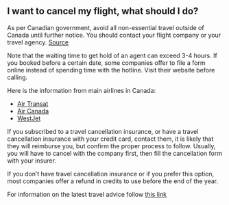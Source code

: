 ## I want to cancel my flight, what should I do?

As per Canadian government, avoid all non-essential travel outside of Canada until further notice. You should contact your flight company or your travel agency. [Source](https://travel.gc.ca/travelling/advisories)

Note that the waiting time to get hold of an agent can exceed 3-4 hours. If you booked before a certain date, some companies offer to file a form online instead of spending time with the hotline. Visit their website before calling.

Here is the information from main airlines in Canada:

- [Air Transat](https://www.airtransat.com/fr-CA/info-voyage/coronavirus)
- [Air Canada](https://www.aircanada.com/ca/en/aco/home/book/travel-news-and-updates/2020/covid-19.html)
- [WestJet](https://www.westjet.com/en-ca/travel-info/coronavirus)

If you subscribed to a travel cancellation insurance, or have a travel cancellation insurance with your credit card, contact them, it is likely that they will reimburse you, but confirm the proper process to follow.
Usually, you will have to cancel with the company first, then fill the cancellation form with your insurer.

If you don’t have travel cancellation insurance or if you prefer this option, most companies offer a refund in credits to use before the end of the year.

For information on the latest travel advice follow [this link](https://travel.gc.ca/travelling/advisories)
